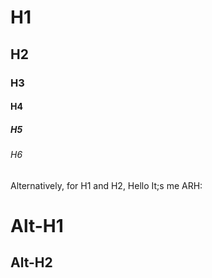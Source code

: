 # H1
## H2
### H3
#### H4
##### H5
###### H6

Alternatively, for H1 and H2, Hello It;s me ARH:

Alt-H1
======

Alt-H2
------

